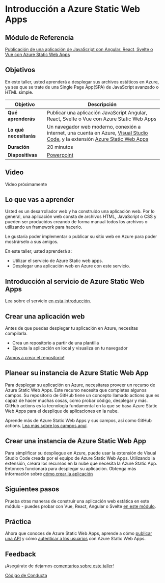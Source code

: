 # Introducción a Azure Static Web Apps

## Módulo de Referencia

[Publicación de una aplicación de JavaScript con Angular, React, Svelte o Vue con Azure Static Web Apps](https://docs.microsoft.com/es-mx/learn/modules/publish-app-service-static-web-app-api/?WT.mc_id=academic-56895-chnoring)

## Objetivos

En este taller, usted aprenderá a desplegar sus archivos estáticos en Azure, ya sea que se trate de una Single Page App(SPA) de JavaScript avanzado o HTML simple.

| **Objetivo** | Descripción |
| ------------ | ----------- |
| **Qué aprenderás** | Publicar una aplicación JavaScript Angular, React, Svelte o Vue con Azure Static Web Apps |
| **Lo qué necesitarás** | Un navegador web moderno, conexión a internet, una cuenta en Azure, [Visual Studio Code](https://code.visualstudio.com/?WT.mc_id=academic-56895-chnoring), y la extensión [Azure Static Web Apps](https://marketplace.visualstudio.com/items?itemName=ms-azuretools.vscode-azurestaticwebapps&WT.mc_id=academic-56895-chnoring) |
| **Duración** | 20 minutos |
| **Diapositivas** | [Powerpoint](../../slides.pptx) |

## Video

Video próximamente

## Lo que vas a aprender

Usted es un desarrollador web y ha construido una aplicación web. Por lo general, una aplicación web consta de archivos HTML, JavaScript o CSS y pueden ser producidos creando de forma manual todos los archivos o utilizando un framework para hacerlo.

Le gustaría poder implementar o publicar su sitio web en Azure para poder mostrárselo a sus amigos.

En este taller, usted aprenderá a:

- Utilizar el servicio de Azure Static web apps.
- Desplegar una aplicación web en Azure con este servicio.

## Introducción al servicio de Azure Static Web Apps

Lea sobre el servicio [en esta introducción](https://docs.microsoft.com/es-mx/learn/modules/publish-app-service-static-web-app-api/1-introduction?pivots=angular&WT.mc_id=academic-56895-chnoring).

## Crear una aplicación web

Antes de que puedas desplegar tu aplicación en Azure, necesitas compilarla.

- Crea un repositorio a partir de una plantilla
- Ejecuta la aplicación en local y visualiza en tu navegador

[¡Vamos a crear el repositorio!](https://docs.microsoft.com/es-mx/learn/modules/publish-app-service-static-web-app-api/2-exercise-get-started?pivots=angular&WT.mc_id=academic-56895-chnoring)

## Planear su instancia de Azure Static Web App

Para desplegar su aplicación en Azure, necesitaras proveer un recurso de Azure Static Web Apps. Este recurso necesita que completes algunos campos. Su repositorio de GitHub tiene un concepto llamado actions que es capaz de hacer muchas cosas, como probar código, desplegar y más. GitHub actions es la tecnología fundamental en la que se basa Azure Static Web Apps para el desplique de aplicaciones en la nube.

Aprende más de Azure Static Web Apps y sus campos, así como GitHub actions. [Lea más sobre los campos aquí](https://docs.microsoft.com/es-mx/learn/modules/publish-app-service-static-web-app-api/3-static-web-apps?pivots=angular&WT.mc_id=academic-56895-chnoring).

## Crear una instancia de Azure Static Web App

Para simplificar su despliegue en Azure, puede usar la extensión de Visual Studio Code creada por el equipo de Azure Static Web Apps. Utilizando la extensión, creara los recursos en la nube que necesita la Azure Static App. Entonces funcionará para desplegar su aplicación. Obtenga más información sobre [cómo crear la aplicación](https://docs.microsoft.com/es-mx/learn/modules/publish-app-service-static-web-app-api/4-exercise-static-web-apps?pivots=angular&WT.mc_id=academic-56895-chnoring)

## Siguientes pasos

Prueba otras maneras de construir una aplicación web estática en este módulo - puedes probar con Vue, React, Angular o Svelte [en este módulo](https://docs.microsoft.com/es-mx/learn/modules/publish-app-service-static-web-app-api/?WT.mc_id=academic-56895-chnoring).

## Práctica

Ahora que conoces de Azure Static Web Apps, aprende a cómo [publicar una API](https://docs.microsoft.com/es-mx/learn/modules/publish-static-web-app-api-preview-url/?WT.mc_id=academic-56895-chnoring) y cómo [autenticar a los usuarios](https://docs.microsoft.com/es-mx/learn/modules/publish-static-web-app-authentication/?WT.mc_id=academic-56895-chnoring) con Azure Static Web Apps.

## Feedback

¡Asegúrate de dejarnos [comentarios sobre este taller](https://forms.office.com/r/MdhJWMZthR)!

[Código de Conducta](../../../../CODE_OF_CONDUCT.md)